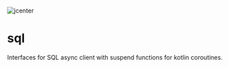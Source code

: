 ![jcenter](https://img.shields.io/badge/_jcenter_-1.0.0.8-6688ff.png?style=flat)
# sql
Interfaces for SQL async client with suspend functions for kotlin coroutines.